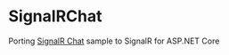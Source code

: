 # SignalRChat
Porting [SignalR Chat](https://docs.microsoft.com/en-us/aspnet/signalr/overview/getting-started/tutorial-getting-started-with-signalr) sample to SignalR for ASP.NET Core
